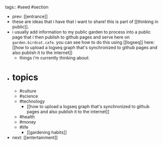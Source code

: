 tags:: #seed #section

- prev: [[entrance]]
- these are ideas that i have that i want to share! this is part of [[thinking in public]].
- i usually add information to my public garden to process into a public page that i then publish to github pages and serve here on `garden.birdcat.cafe`. you can see how to do this using [[logseq]] here: [[how to upload a logseq graph that's synchronized to github pages and also publish it to the internet]]
	- things i'm currently thinking about:
- # topics
	- #culture
	- #science
	- #technology
		- [[how to upload a logseq graph that's synchronized to github pages and also publish it to the internet]]
	- #health
	- #money
	- #life
		- [[gardening habits]]
- next: [[entertainment]]